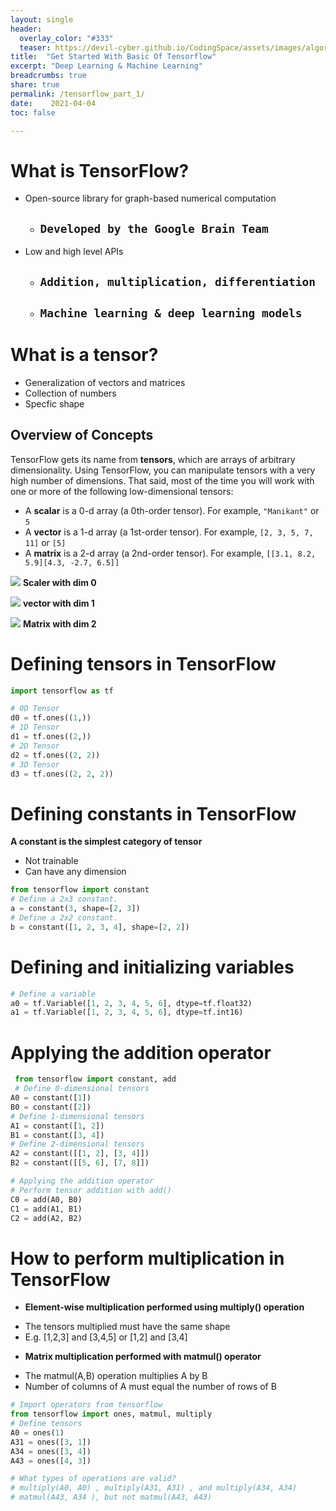 ```yaml
---
layout: single
header:
  overlay_color: "#333"
  teaser: https://devil-cyber.github.io/CodingSpace/assets/images/algorithm/tf.png
title:  "Get Started With Basic Of Tensorflow"
excerpt: "Deep Learning & Machine Learning"
breadcrumbs: true
share: true
permalink: /tensorflow_part_1/
date:    2021-04-04
toc: false

---
```


# What is TensorFlow?
* Open-source library for graph-based numerical computation
  - ## `Developed by the Google Brain Team`
* Low and high level APIs
  - ## `Addition, multiplication, differentiation`
  - ## `Machine learning & deep learning models`


# What is a tensor?
* Generalization of vectors and matrices
* Collection of numbers
* Specfic shape

## Overview of Concepts

TensorFlow gets its name from **tensors**, which are arrays of arbitrary dimensionality. Using TensorFlow, you can manipulate tensors with a very high number of dimensions. That said, most of the time you will work with one or more of the following low-dimensional tensors:

  * A **scalar** is a 0-d array (a 0th-order tensor).  For example, `"Manikant"` or `5`
  * A **vector** is a 1-d array (a 1st-order tensor).  For example, `[2, 3, 5, 7, 11]` or `[5]`
  * A **matrix** is a 2-d array (a 2nd-order tensor).  For example, `[[3.1, 8.2, 5.9][4.3, -2.7, 6.5]]`


![](https://www.tensorflow.org/guide/images/tensor/scalar.png)
**Scaler with dim 0**

![](https://www.tensorflow.org/guide/images/tensor/vector.png)
**vector with dim 1**

![](https://www.tensorflow.org/guide/images/tensor/matrix.png)
**Matrix with dim 2**

# Defining tensors in TensorFlow


```python
import tensorflow as tf

# 0D Tensor
d0 = tf.ones((1,))
# 1D Tensor
d1 = tf.ones((2,))
# 2D Tensor
d2 = tf.ones((2, 2))
# 3D Tensor
d3 = tf.ones((2, 2, 2))
```

# Defining constants in TensorFlow
**A constant is the simplest category of tensor**
* Not trainable
* Can have any dimension


```python
from tensorflow import constant
# Define a 2x3 constant.
a = constant(3, shape=[2, 3])
# Define a 2x2 constant.
b = constant([1, 2, 3, 4], shape=[2, 2])
```

# Defining and initializing variables


```python
# Define a variable
a0 = tf.Variable([1, 2, 3, 4, 5, 6], dtype=tf.float32)
a1 = tf.Variable([1, 2, 3, 4, 5, 6], dtype=tf.int16)
```

# Applying the addition operator


```python
 from tensorflow import constant, add
 # Define 0-dimensional tensors
A0 = constant([1])
B0 = constant([2])
# Define 1-dimensional tensors
A1 = constant([1, 2])
B1 = constant([3, 4])
# Define 2-dimensional tensors
A2 = constant([[1, 2], [3, 4]])
B2 = constant([[5, 6], [7, 8]])

# Applying the addition operator
# Perform tensor addition with add()
C0 = add(A0, B0)
C1 = add(A1, B1)
C2 = add(A2, B2)
```

# How to perform multiplication in TensorFlow
* **Element-wise multiplication performed using multiply() operation**
- The tensors multiplied must have the same shape
- E.g. [1,2,3] and [3,4,5] or [1,2] and [3,4]
* **Matrix multiplication performed with matmul() operator**
- The matmul(A,B) operation multiplies A by B
- Number of columns of A must equal the number of rows of B


```python
# Import operators from tensorflow
from tensorflow import ones, matmul, multiply
# Define tensors
A0 = ones(1)
A31 = ones([3, 1])
A34 = ones([3, 4])
A43 = ones([4, 3])

# What types of operations are valid?
# multiply(A0, A0) , multiply(A31, A31) , and multiply(A34, A34)
# matmul(A43, A34 ), but not matmul(A43, A43)
```

